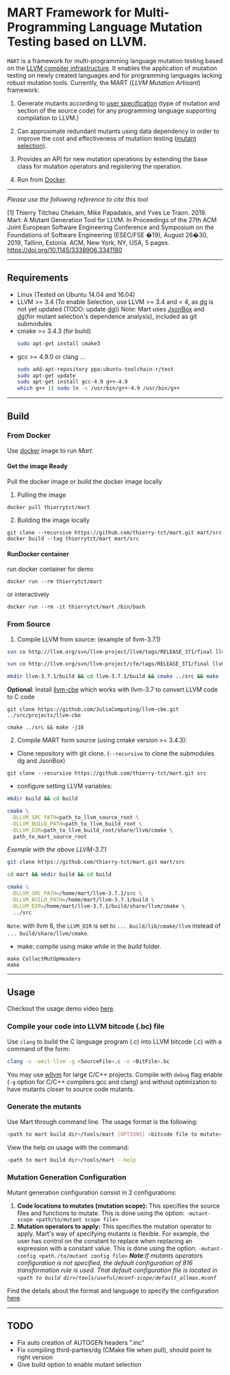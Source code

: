 # MART Framework for Multi-Programming Language Mutation Testing based on LLVM.

```MART``` is a framework for multi-programming language mutation testing based on the [LLVM compiler infrastructure](http://llvm.org/). It enables the application of mutation testing on newly created languages and for programming languages lacking robust mutation tools. Currently, the MART (_LLVM Mutation Artisant_) framework:

1. Generate mutants according to [user specification](docs/mutation_configuration.md) (type of mutation and section of the source code) for any programming language supporting compilation to LLVM.)

2. Can approximate redundant mutants using data dependency in order to improve the cost and effectiveness of mutatiion testing ([mutant selection](https://arxiv.org/abs/1803.07901)).

3. Provides an API for new mutation operations by extending the base class for mutation operators and registering the operation.

4. Run from [Docker](https://docs.docker.com).
---
_Please use the following reference to cite this tool_ 

[1] Thierry Titcheu Chekam, Mike Papadakis, and Yves Le Traon. 2019. Mart: A Mutant Generation Tool for LLVM. In Proceedings of the 27th ACM Joint European Software Engineering Conference and Symposium on the Foundations of Software Engineering (ESEC/FSE �19), August 26�30, 2019, Tallinn, Estonia. ACM, New York, NY, USA, 5 pages. https://doi.org/10.1145/3338906.3341180

---

## Requirements
- Linux (Tested on Ubuntu 14.04 and 16.04)
- LLVM >= 3.4 (To enable Selection, use LLVM >= 3.4 and < 4, as [dg](https://github.com/mchalupa/dg) is not yet updated (TODO: update [dg](https://github.com/mchalupa/dg)))
Note: Mart uses [JsonBox](https://github.com/anhero/JsonBox) and [dg](https://github.com/mchalupa/dg)(for mutant selection's dependence analysis), included as git submodules
- cmake >= 3.4.3 (for build)
    ```bash
    sudo apt-get install cmake3
    ```
- gcc >= 4.9.0 or clang ...
    ```bash
    sudo add-apt-repository ppa:ubuntu-toolchain-r/test 
    sudo apt-get update
    sudo apt-get install gcc-4.9 g++-4.9
    which g++ || sudo ln -s /usr/bin/g++-4.9 /usr/bin/g++
    ```
---

## Build
### From Docker
Use [docker](https://docs.docker.com) image to run _Mart_.
#### Get the image Ready
Pull the docker image or build the docker image locally
1. Pulling the image 
```
docker pull thierrytct/mart
```

2. Building the image locally
```
git clone --recursive https://github.com/thierry-tct/mart.git mart/src
docker build --tag thierrytct/mart mart/src
```
#### RunDocker container
run docker container for demo
```
docker run --rm thierrytct/mart
```
or interactively
```
docker run --rm -it thierrytct/mart /bin/bash
```

### From Source 
1. Compile LLVM from source: (example of llvm-3.7.1)
``` bash
svn co http://llvm.org/svn/llvm-project/llvm/tags/RELEASE_371/final llvm-3.7.1/src

svn co http://llvm.org/svn/llvm-project/cfe/tags/RELEASE_371/final llvm-3.7.1/src/tools/clang

mkdir llvm-3.7.1/build && cd llvm-3.7.1/build && cmake ../src && make -j16
```
__Optional__: Install [llvm-cbe](https://github.com/JuliaComputing/llvm-cbe) which works with llvm-3.7 to convert LLVM code to C code
```
git clone https://github.com/JuliaComputing/llvm-cbe.git ../src/projects/llvm-cbe   

cmake ../src && make -j16
```

2. Compile MART form source (using cmake version >= 3.4.3):
* Clone repository with git clone. (```--recursive``` to clone the submodules dg and JsonBox)
```
git clone --recursive https://github.com/thierry-tct/mart.git src
```

* configure setting LLVM variables: 
```bash
mkdir build && cd build

cmake \
 -DLLVM_SRC_PATH=path_to_llvm_source_root \
 -DLLVM_BUILD_PATH=path_to_llvm_build_root \
 -DLLVM_DIR=path_to_llvm_build_root/share/llvm/cmake \
  path_to_mart_source_root
```
_Exemple with the above LLVM-3.7.1_
```bash
git clone https://github.com/thierry-tct/mart.git mart/src

cd mart && mkdir build && cd build

cmake \
 -DLLVM_SRC_PATH=/home/mart/llvm-3.7.1/src \
 -DLLVM_BUILD_PATH=/home/mart/llvm-3.7.1/build \
 -DLLVM_DIR=/home/mart/llvm-3.7.1/build/share/llvm/cmake \
  ../src
```
`Note`: with llvm 6, the `LLVM_DIR` is set to `... build/lib/cmake/llvm` instead of `... build/share/llvm/cmake`.
* make:
compile using make while in the _build_ folder.
```
make CollectMutOpHeaders
make
```
---

## Usage
Checkout the usage demo video [here](https://youtu.be/V2Hvi_iqiVE).
### Compile your code into LLVM bitcode (.bc) file
Use `clang` to build the C language program (<SourceFile>.c) into LLVM bitcode (<BitCode>.c) with a command of the form:
``` bash
clang -c -emit-llvm -g <SourceFile>.c -o <BitFile>.bc
```
You may use [wllvm](https://github.com/travitch/whole-program-llvm) for large C/C++ projects. 
Compile with `debug` flag enable (`-g` option for C/C++ compilers gcc and clang) and without optimization to have mutants closer to source code mutants.

### Generate the mutants
Use Mart through command line. The usage format is the following:
```bash
<path to mart build dir>/tools/mart [OPTIONS] <bitcode file to mutate>
```

View the help on usage with the command:
```bash
<path to mart build dir>/tools/mart --help
```
### Mutation Generation Configuration
Mutant generation configuration consist in 2 configurations: 
1. **Code locations to mutates (mutation scope):**
This specifies the source files and functions to mutate.
This is done using the option: `-mutant-scope <path/to/mutant scope file>`
2. **Mutation operators to apply:**
This specifies the mutation operator to apply. Mart's way of specifying mutants is flexible. For example, the user has control on the constant to replace when replacing an expression with a constant value.
This is done using the option: `-mutant-config <path./to/mutant config file>`
**_Note_**:_If mutants operators configuration is not specified, the default configuration of 816 transformation rule is used. That default configuration file is located in `<path to build dir>/tools/useful/mconf-scope/default_allmax.mconf`_

Find the details about the format and language to specify the configuration [here](docs/mutation_configuration.md). 

---

## TODO
- Fix auto creation of AUTOGEN headers ".inc"
- Fix compiling third-parties/dg (CMake file when pull), should point to right version
- Give build option to enable mutant selection


